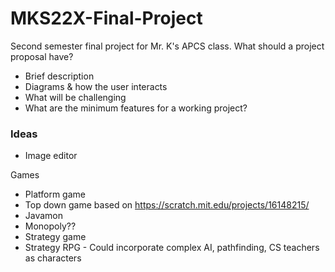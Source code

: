 # MKS22X-Final-Project
Second semester final project for Mr. K's APCS class.
What should a project proposal have?
  - Brief description
  - Diagrams & how the user interacts
  - What will be challenging
  - What are the minimum features for a working project?



 ### Ideas
 - Image editor

  Games
  - Platform game
  - Top down game based on https://scratch.mit.edu/projects/16148215/
  - Javamon
  - Monopoly??
  - Strategy game
  - Strategy RPG - Could incorporate complex AI, pathfinding, CS teachers as characters
